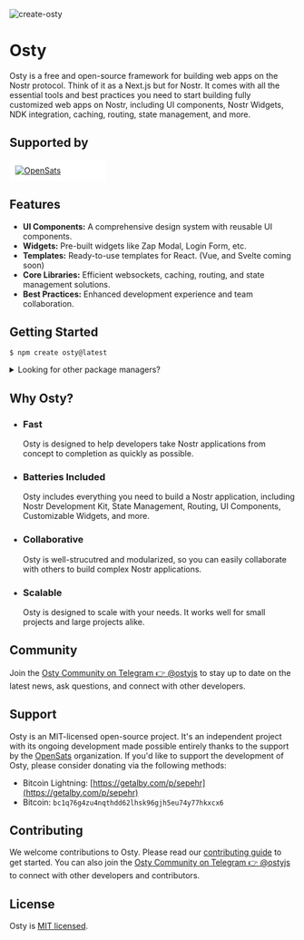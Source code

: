 ![create-osty](https://socialify.git.ci/ostyjs/create-osty/image?description=1&descriptionEditable=Framework%20for%20building%20Nostr%20web%20applications.%0A%24%20npm%20create%20osty%40latest&font=KoHo&forks=1&issues=1&language=1&logo=https%3A%2F%2Favatars.githubusercontent.com%2Fu%2F157408743&name=1&owner=1&pattern=Floating%20Cogs&pulls=1&stargazers=1&theme=Dark)

# Osty

Osty is a free and open-source framework for building web apps on the Nostr protocol. Think of it as a Next.js but for Nostr. It comes with all the essential tools and best practices you need to start building fully customized web apps on Nostr, including UI components, Nostr Widgets, NDK integration, caching, routing, state management, and more.

## Supported by

<a href="https://opensats.org" style="display: flex; max-width: 150px; background-color: #fff; padding: 10px; border-radius: 4px">
  <img src="https://opensats.org/logo.svg" alt="OpenSats" />
</a>

## Features

- **UI Components:** A comprehensive design system with reusable UI components.
- **Widgets:** Pre-built widgets like Zap Modal, Login Form, etc.
- **Templates:** Ready-to-use templates for React. (Vue, and Svelte coming soon)
- **Core Libraries:** Efficient websockets, caching, routing, and state management solutions.
- **Best Practices:** Enhanced development experience and team collaboration.

## Getting Started

```
$ npm create osty@latest
```

<details>
  <summary>Looking for other package managers?</summary>
  
  With `yarn`:
  
  ```
  $ yarn create osty
  ```
  
  With `pnpm`:
  
  ```
  $ pnpm create osty
  ```
  
  With `bun`:
  
  ```
  $ bun create osty
  ```
</details>

## Why Osty?

- ### Fast

  Osty is designed to help developers take Nostr applications from concept to completion as quickly as possible.

- ### Batteries Included

  Osty includes everything you need to build a Nostr application, including Nostr Development Kit, State Management, Routing, UI Components, Customizable Widgets, and more.

- ### Collaborative

  Osty is well-strucutred and modularized, so you can easily collaborate with others to build complex Nostr applications.

- ### Scalable

  Osty is designed to scale with your needs. It works well for small projects and large projects alike.

## Community

Join the [Osty Community on Telegram 👉 @ostyjs](https://t.me/ostyjs) to stay up to date on the latest news, ask questions, and connect with other developers.

## Support

Osty is an MIT-licensed open-source project. It's an independent project with its ongoing development made possible entirely thanks to the support by the [OpenSats](https://opensats.org) organization.
If you'd like to support the development of Osty, please consider donating via the following methods:

- Bitcoin Lightning: [https://getalby.com/p/sepehr](https://getalby.com/p/sepehr)
- Bitcoin: `bc1q76g4zu4nqthdd62lhsk96gjh5eu74y77hkxcx6`

## Contributing

We welcome contributions to Osty. Please read our [contributing guide](./CONTRIBUTING.md) to get started. You can also join the [Osty Community on Telegram 👉 @ostyjs](https://t.me/ostyjs) to connect with other developers and contributors.

## License

Osty is [MIT licensed](./LICENSE.md).
